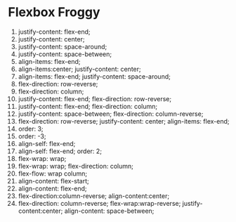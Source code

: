 # Flexbox Froggy


1. justify-content: flex-end;
2. justify-content: center;
3. justify-content: space-around;
4. justify-content: space-between;
5. align-items: flex-end;
6. align-items:center; justify-content: center;
7. align-items: flex-end; justify-content: space-around;
8. flex-direction: row-reverse;
9. flex-direction: column;
10. justify-content: flex-end; flex-direction: row-reverse;
11. justify-content: flex-end; flex-direction: column;
12. justify-content: space-between; flex-direction: column-reverse;
13. flex-direction: row-reverse; justify-content: center; align-items: flex-end;
14. order: 3;
15. order: -3;
16. align-self: flex-end;
17. align-self: flex-end; order: 2;
18. flex-wrap: wrap;
19. flex-wrap: wrap; flex-direction: column;
20. flex-flow: wrap column;
21. align-content: flex-start;
22. align-content: flex-end;
23. flex-direction:column-reverse; align-content:center;
24. flex-direction: column-reverse; flex-wrap:wrap-reverse; justify-content:center; align-content: space-between;